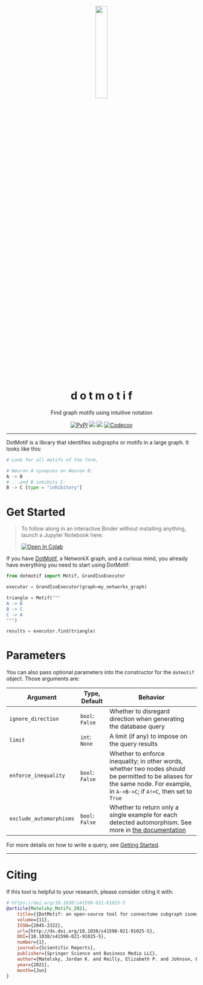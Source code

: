 <p align="center">
  <img align="center" src="https://user-images.githubusercontent.com/693511/117350563-b58b9900-ae7a-11eb-83ce-9f5f9213145e.png" / width="25%">
  <h1 align="center" fontsize="2em">d o t m o t i f</h1>
</p>
<p align="center">Find graph motifs using intuitive notation</p>

<p align="center">
<a href="https://pypi.org/project/dotmotif/"><img alt="PyPI" src="https://img.shields.io/pypi/v/dotmotif?style=for-the-badge"></a>
<a href="https://bossdb.org/tools/DotMotif"><img src="https://img.shields.io/badge/Pretty Dope-👌-00ddcc.svg?style=for-the-badge" /></a>
<a href="https://bossdb.org/tools/DotMotif"><img src="https://img.shields.io/badge/License-Apache_2.0-blue.svg?style=for-the-badge" /></a>
<a href="https://codecov.io/gh/aplbrain/dotmotif"><img alt="Codecov" src="https://img.shields.io/codecov/c/github/aplbrain/dotmotif?style=for-the-badge"></a>
</p>

---

DotMotif is a library that identifies subgraphs or motifs in a large graph. It looks like this:

```py
# Look for all motifs of the form,

# Neuron A synapses on Neuron B:
A -> B
# ...and B inhibits C:
B -> C [type = "inhibitory"]
```


# Get Started

> To follow along in an interactive Binder without installing anything, launch a Jupyter Notebook here:
>
> <a href="https://colab.research.google.com/gist/j6k4m8/7c5cf55e7feb24685bd13a217cedda1d/dotmotif-search-in-pinky100.ipynb" target="_parent"><img src="https://colab.research.google.com/assets/colab-badge.svg" alt="Open In Colab"/></a>

If you have [DotMotif](https://github.com/aplbrain/dotmotif/wiki/Installation), a NetworkX graph, and a curious mind, you already have everything you need to start using DotMotif:

```python
from dotmotif import Motif, GrandIsoExecutor

executor = GrandIsoExecutor(graph=my_networkx_graph)

triangle = Motif("""
A -> B
B -> C
C -> A
""")

results = executor.find(triangle)
```

# Parameters

You can also pass optional parameters into the constructor for the `dotmotif` object. Those arguments are:

| Argument                | Type, Default   | Behavior                                                                                                                                                                       |
| ----------------------- | --------------- | ------------------------------------------------------------------------------------------------------------------------------------------------------------------------------ |
| `ignore_direction`      | `bool`: `False` | Whether to disregard direction when generating the database query                                                                                                              |
| `limit`                 | `int`: `None`   | A limit (if any) to impose on the query results                                                                                                                                |
| `enforce_inequality`    | `bool`: `False` | Whether to enforce inequality; in other words, whether two nodes should be permitted to be aliases for the same node. For example, in `A->B->C`; if `A!=C`, then set to `True` |
| `exclude_automorphisms` | `bool`: `False` | Whether to return only a single example for each detected automorphism. See more in [the documentation](https://github.com/aplbrain/dotmotif/wiki/Automorphisms)               |

For more details on how to write a query, see [Getting Started](https://github.com/aplbrain/dotmotif/wiki/Getting-Started).

---

# Citing

If this tool is helpful to your research, please consider citing it with:

```bibtex
# https://doi.org/10.1038/s41598-021-91025-5
@article{Matelsky_Motifs_2021, 
    title={{DotMotif: an open-source tool for connectome subgraph isomorphism search and graph queries}},
    volume={11}, 
    ISSN={2045-2322}, 
    url={http://dx.doi.org/10.1038/s41598-021-91025-5}, 
    DOI={10.1038/s41598-021-91025-5}, 
    number={1}, 
    journal={Scientific Reports}, 
    publisher={Springer Science and Business Media LLC}, 
    author={Matelsky, Jordan K. and Reilly, Elizabeth P. and Johnson, Erik C. and Stiso, Jennifer and Bassett, Danielle S. and Wester, Brock A. and Gray-Roncal, William},
    year={2021}, 
    month={Jun}
}
```
